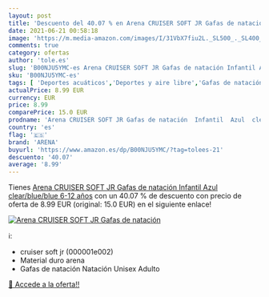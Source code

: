 ```yaml
---
layout: post
title: 'Descuento del 40.07 % en Arena CRUISER SOFT JR Gafas de natación '
date: 2021-06-21 00:58:18
image: 'https://m.media-amazon.com/images/I/31VbX7fiu2L._SL500_._SL400_.jpg'
comments: true
category: ofertas
author: 'tole.es'
slug: 'B00NJU5YMC-es Arena CRUISER SOFT JR Gafas de natación Infantil Azul...'
sku: 'B00NJU5YMC-es'
tags: [ 'Deportes acuáticos','Deportes y aire libre','Gafas de natación','Natación','Ropa y equipo para deportes','arena','gafas', ]
actualPrice: 8.99 EUR
currency: EUR
price: 8.99
comparePrice: 15.0 EUR
prodname: 'Arena CRUISER SOFT JR Gafas de natación  Infantil  Azul  clear/blue/blue   6-12 años'
country: 'es'
flag: '🇪🇸'
brand: 'ARENA'
buyurl: 'https://www.amazon.es/dp/B00NJU5YMC/?tag=tolees-21'
descuento: '40.07'
average: '8.99'
---
```


Tienes [Arena CRUISER SOFT JR Gafas de natación  Infantil  Azul  clear/blue/blue   6-12 años](https://www.amazon.es/dp/B00NJU5YMC/?tag=tolees-21) con un 40.07 % de descuento con precio de oferta de 8.99 EUR (original: 15.0 EUR) en el siguiente enlace!

[![Arena CRUISER SOFT JR Gafas de natación ](https://m.media-amazon.com/images/I/31VbX7fiu2L._SL500_._SL400_.jpg)](https://www.amazon.es/dp/B00NJU5YMC/?tag=tolees-21)

ℹ️:

- cruiser soft jr (000001e002)
- Material duro arena
- Gafas de natación Natación Unisex Adulto

[🛒 Accede a la oferta!!](https://www.amazon.es/dp/B00NJU5YMC/?tag=tolees-21)
